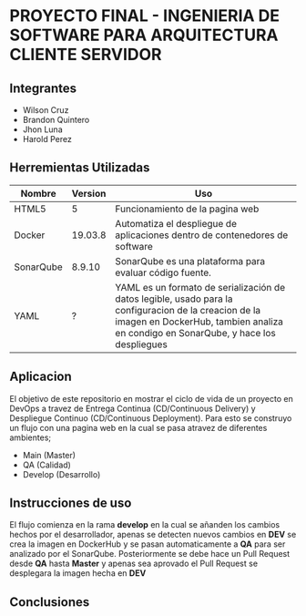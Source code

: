 # PROYECTO FINAL - INGENIERIA DE SOFTWARE PARA ARQUITECTURA CLIENTE SERVIDOR

## Integrantes
* Wilson Cruz 
* Brandon Quintero 
* Jhon Luna 
* Harold Perez

## Herremientas Utilizadas
| Nombre | Version | Uso |
| --------- | --------- | --------- |
| HTML5 | 5 | Funcionamiento de la pagina web |
| Docker | 19.03.8 | Automatiza el despliegue de aplicaciones dentro de contenedores de software |
| SonarQube | 8.9.10 | SonarQube es una plataforma para evaluar código fuente. |
| YAML | ? | YAML es un formato de serialización de datos legible, usado para la configuracion de la creacion de la imagen en DockerHub, tambien analiza en condigo en SonarQube, y hace los despliegues|

## Aplicacion
El objetivo de este repositorio en mostrar el ciclo de vida de un proyecto en DevOps a travez de Entrega Continua (CD/Continuous Delivery) y Despliegue Continuo (CD/Continuous Deployment). Para esto se construyo un flujo con una pagina web en la cual se pasa atravez de diferentes ambientes;
* Main (Master)
* QA (Calidad)
* Develop (Desarrollo)

## Instrucciones de uso
El flujo comienza en la rama **develop** en la cual se añanden los cambios hechos por el desarrollador, apenas se detecten nuevos cambios en **DEV** se crea la imagen en DockerHub y se pasan automaticamente a **QA** para ser analizado por el SonarQube. Posteriormente se debe hace un Pull Request desde **QA** hasta **Master** y apenas sea aprovado el Pull Request se desplegara la imagen hecha en **DEV**

## Conclusiones
